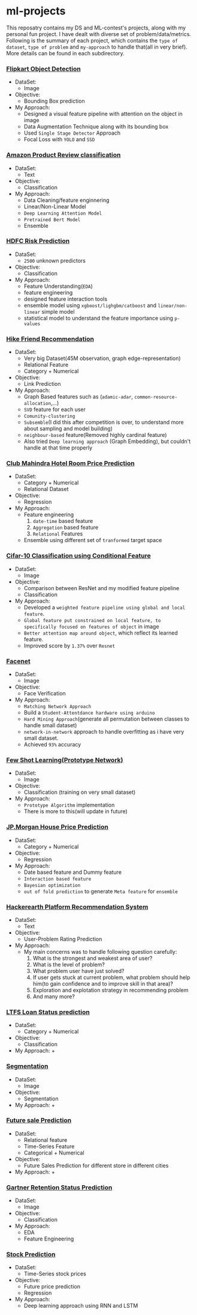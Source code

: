 # ml-projects
This reposatry contains my DS and ML-contest's projects, along with my personal fun project. I have dealt with diverse set of problem/data/metrics. Following is the summary of each project, which contains the `type of dataset`, `type of problem` and `my-approach` to handle that(all in very brief). More details can be found in each subdirectory.

### [Flipkart Object Detection](https://github.com/ankishb/ml-projects/tree/master/conditional-object-detection)
- DataSet:
    + Image
- Objective:
    + Bounding Box prediction
- My Approach:
    + Designed a visual feature pipeline with attention on the object in image
    + Data Augmentation Technique along with its bounding box
    + Used `Single Stage Detector` Approach
    + Focal Loss with `YOLO` and `SSD`


### [Amazon Product Review classification](https://github.com/ankishb/ml-projects/tree/master/amazon-ml)
- DataSet:
    + Text
- Objective:
    + Classification
- My Approach:
    + Data Cleaning/feature enginnering
    + Linear/Non-Linear Model
    + `Deep Learning Attention Model`
    + `Pretrained Bert Model`
    + Ensemble


### [HDFC Risk Prediction](https://github.com/ankishb/ml-projects/tree/master/hdfc-ml)
- DataSet:
    + `2500` unknown predictors
- Objective:
    + Classification 
- My Approach:
    + Feature Understanding(`EDA`)
    + feature engineering
    + designed feature interaction tools
    + ensemble model using `xgboost/lighgbm/catboost` and `linear/non-linear` simple model
    + statistical model to understand the feature importance using `p-values`


### [Hike Friend Recommendation](https://github.com/ankishb/ml-projects/tree/master/hike-friend-recommendation)
- DataSet:
    + Very big Dataset(45M observation, graph edge-representation)
    + Relational Feature
    + Category + Numerical
- Objective:
    + Link Prediction
- My Approach:
    + Graph Based features such as (`adamic-adar`, `common-resource-allocation`,...)
    + `SVD` feature for each user
    + `Comunity-clustering`
    + `Subsemble`(I did this after competition is over, to understand more about sampling and model building)
    + `neighbour-based` feature(Removed highly cardinal feature)
    + Also tried `Deep learning approach` (Graph Embedding), but couldn't handle at that time properly


### [Club Mahindra Hotel Room Price Prediction](https://github.com/ankishb/ml-projects/tree/master/club-mahindra)
- DataSet:
    + Category + Numerical
    + Relational Dataset
- Objective:
    + Regression
- My Approach:
    + Feature engineering
        1. `date-time` based feature
        2. `Aggregation` based feature
        3. `Relational` Features
    + Ensemble using different set of `tranformed` target space


### [Cifar-10 Classification using Conditional Feature](https://github.com/ankishb/ml-projects/tree/master/cifar-10-resnet)
- DataSet:
    + Image
- Objective:
    + Comparison between ResNet and my modified feature pipeline
    + Classification
- My Approach:
    + Developed a `weighted feature pipeline using global and local feature`.
    + `Global feature put constrained on local feature, to specifically focused on features of object` in image
    + `Better attention map around object`, which reflect its learned feature.
    + Improved score by `1.37%` over `Resnet`


### [Facenet](https://github.com/ankishb/ml-projects/tree/master/facenet)
- DataSet:
    + Image
- Objective:
    + Face Verification
- My Approach:
    + `Matching Network Approach`
    + Build a `Student-Attentdance hardware using arduino`
    + `Hard Mining Approach`(generate all permutation between classes to handle small dataset)
    + `network-in-network` approach to handle overfitting as i have very small dataset.
    + Achieved `93%` accuracy


### [Few Shot Learning(Prototype Network)](https://github.com/ankishb/ml-projects/tree/master/few-shot-classification)
- DataSet:
    + Image
- Objective:
    + Classification (training on very small dataset)
- My Approach:
    + `Prototype Algorithm` implementation
    + There is more to this(will update in future)


### [JP.Morgan House Price Prediction](https://github.com/ankishb/ml-projects/tree/master/jp-morgan)
- DataSet:
    + Category + Numerical
- Objective:
    + Regression 
- My Approach:
    + Date based feature and Dummy feature
    + `Interaction based feature` 
    + `Bayesian optimization`
    + `out of fold prediction` to generate `Meta feature` for `ensemble`


### [Hackerearth Platform Recommendation System](https://github.com/ankishb/ml-projects/tree/master/recommendation-system)
- DataSet:
    + Text
- Objective:
    + User-Problem Rating Prediction
- My Approach:
    + My main concerns was to handle following question carefully:
        1. What is the strongest and weakest area of user?
        2. What is the level of problem?
        3. What problem user have just solved?
        4. If user gets stuck at current problem, what problem should help him(to gain confidence and to improve skill in that area)?
        5. Exploration and explotation strategy in recommending problem
        6. And many more?


### [LTFS Loan Status prediction](https://github.com/ankishb/ml-projects/tree/master/ltfs-loan-prediction)
- DataSet:
    + Category + Numerical
- Objective:
    + Classification
- My Approach:
    + 


### [Segmentation](https://github.com/ankishb/ml-projects/tree/master/segmentation)
- DataSet:
    + Image
- Objective:
    + Segmentation
- My Approach:
    + 


### [Future sale Prediction](https://github.com/ankishb/ml-projects/tree/master/small-fun-project/future-sale-pred)
- DataSet:
    + Relational feature
    + Time-Series Feature
    + Categorical + Numerical
- Objective:
    + Future Sales Prediction for different store in different cities
- My Approach:
    + 


### [Gartner Retention Status Prediction](https://github.com/ankishb/ml-projects/tree/master/small-fun-project/gartner)
- DataSet:
    + Image
- Objective:
    + Classification 
- My Approach:
    + EDA
    + Feature Engineering


### [Stock Prediction](https://github.com/ankishb/ml-projects/tree/master/small-fun-project/collect-imp-tensor-spyder/time-series-prediction)
- DataSet:
    + Time-Series stock prices
- Objective:
    + Future price prediction
    + Regression
- My Approach:
    + Deep learning approach using RNN and LSTM

